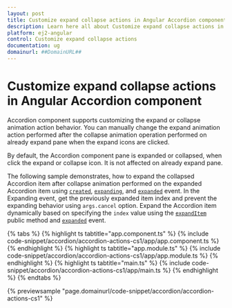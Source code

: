 ```yaml
---
layout: post
title: Customize expand collapse actions in Angular Accordion component | Syncfusion
description: Learn here all about Customize expand collapse actions in Syncfusion Angular Accordion component of Syncfusion Essential JS 2 and more.
platform: ej2-angular
control: Customize expand collapse actions 
documentation: ug
domainurl: ##DomainURL##
---
```


# Customize expand collapse actions in Angular Accordion component

Accordion component supports customizing the expand or collapse animation action behavior. You can manually change the expand animation action performed after the collapse animation operation performed on already expand pane when the expand icons are clicked.

By default, the Accordion component pane is expanded or collapsed, when click the expand or collapse icon. It is not affected on already expand pane.

The following sample demonstrates, how to expand the collapsed Accordion item after collapse animation performed on the expanded Accordion item using [`created`](https://ej2.syncfusion.com/angular/documentation/api/accordion/#created), [`expanding`](https://ej2.syncfusion.com/angular/documentation/api/accordion/#expanding), and [`expanded`](https://ej2.syncfusion.com/angular/documentation/api/accordion/#expanded) event. In the Expanding event, get the previously expanded item index and prevent the expanding behavior using `args.cancel` option. Expand the Accordion item dynamically based on specifying the `index` value using the [`expandItem`](https://ej2.syncfusion.com/angular/documentation/api/accordion/#expanditem) public method and [`expanded`](https://ej2.syncfusion.com/angular/documentation/api/accordion/#expanded) event.

{% tabs %}
{% highlight ts tabtitle="app.component.ts" %}
{% include code-snippet/accordion/accordion-actions-cs1/app/app.component.ts %}
{% endhighlight %}
{% highlight ts tabtitle="app.module.ts" %}
{% include code-snippet/accordion/accordion-actions-cs1/app/app.module.ts %}
{% endhighlight %}
{% highlight ts tabtitle="main.ts" %}
{% include code-snippet/accordion/accordion-actions-cs1/app/main.ts %}
{% endhighlight %}
{% endtabs %}
  
{% previewsample "page.domainurl/code-snippet/accordion/accordion-actions-cs1" %}